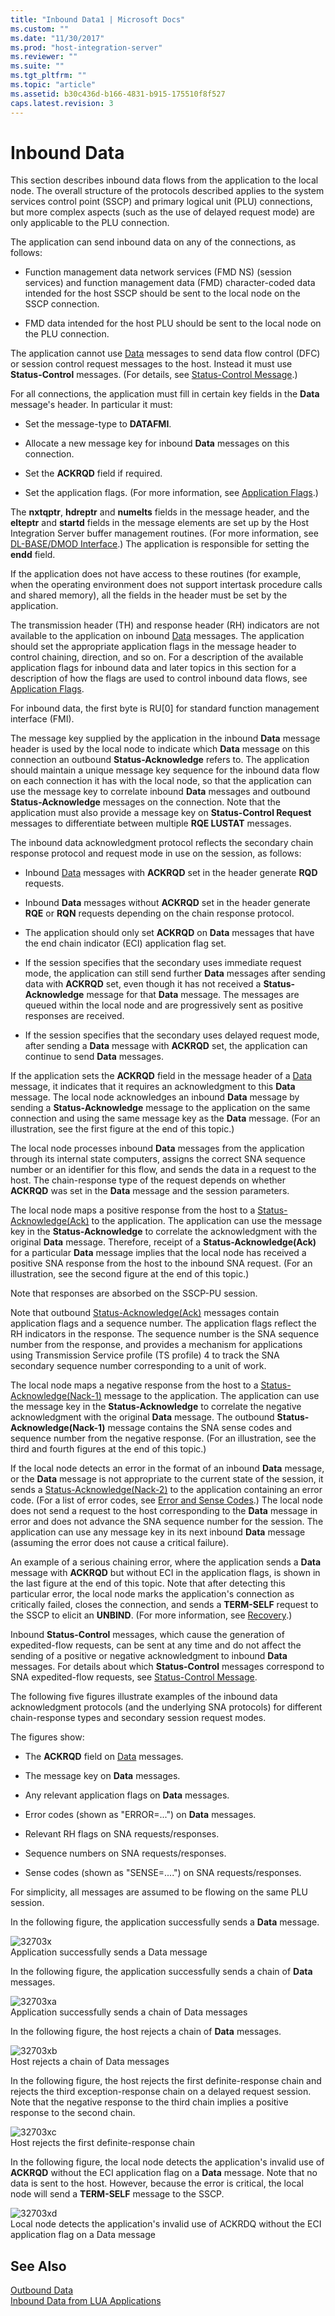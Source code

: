 ```yaml
---
title: "Inbound Data1 | Microsoft Docs"
ms.custom: ""
ms.date: "11/30/2017"
ms.prod: "host-integration-server"
ms.reviewer: ""
ms.suite: ""
ms.tgt_pltfrm: ""
ms.topic: "article"
ms.assetid: b30c436d-b166-4831-b915-175510f8f527
caps.latest.revision: 3
---
```

# Inbound Data
This section describes inbound data flows from the application to the local node. The overall structure of the protocols described applies to the system services control point (SSCP) and primary logical unit (PLU) connections, but more complex aspects (such as the use of delayed request mode) are only applicable to the PLU connection.  
  
 The application can send inbound data on any of the connections, as follows:  
  
-   Function management data network services (FMD NS) (session services) and function management data (FMD) character-coded data intended for the host SSCP should be sent to the local node on the SSCP connection.  
  
-   FMD data intended for the host PLU should be sent to the local node on the PLU connection.  
  
 The application cannot use [Data](../core/data2.md) messages to send data flow control (DFC) or session control request messages to the host. Instead it must use **Status-Control** messages. (For details, see [Status-Control Message](../core/status-control-message2.md).)  
  
 For all connections, the application must fill in certain key fields in the **Data** message's header. In particular it must:  
  
-   Set the message-type to **DATAFMI**.  
  
-   Allocate a new message key for inbound **Data** messages on this connection.  
  
-   Set the **ACKRQD** field if required.  
  
-   Set the application flags. (For more information, see [Application Flags](../core/application-flags2.md).)  
  
 The **nxtqptr**, **hdreptr** and **numelts** fields in the message header, and the **elteptr** and **startd** fields in the message elements are set up by the Host Integration Server buffer management routines. (For more information, see [DL-BASE/DMOD Interface](../core/dl-base-dmod-interface1.md).) The application is responsible for setting the **endd** field.  
  
 If the application does not have access to these routines (for example, when the operating environment does not support intertask procedure calls and shared memory), all the fields in the header must be set by the application.  
  
 The transmission header (TH) and response header (RH) indicators are not available to the application on inbound [Data](../core/data2.md) messages. The application should set the appropriate application flags in the message header to control chaining, direction, and so on. For a description of the available application flags for inbound data and later topics in this section for a description of how the flags are used to control inbound data flows, see [Application Flags](../core/application-flags2.md).  
  
 For inbound data, the first byte is RU[0] for standard function management interface (FMI).  
  
 The message key supplied by the application in the inbound **Data** message header is used by the local node to indicate which **Data** message on this connection an outbound **Status-Acknowledge** refers to. The application should maintain a unique message key sequence for the inbound data flow on each connection it has with the local node, so that the application can use the message key to correlate inbound **Data** messages and outbound **Status-Acknowledge** messages on the connection. Note that the application must also provide a message key on **Status-Control Request** messages to differentiate between multiple **RQE LUSTAT** messages.  
  
 The inbound data acknowledgment protocol reflects the secondary chain response protocol and request mode in use on the session, as follows:  
  
-   Inbound [Data](../core/data2.md) messages with **ACKRQD** set in the header generate **RQD** requests.  
  
-   Inbound **Data** messages without **ACKRQD** set in the header generate **RQE** or **RQN** requests depending on the chain response protocol.  
  
-   The application should only set **ACKRQD** on **Data** messages that have the end chain indicator (ECI) application flag set.  
  
-   If the session specifies that the secondary uses immediate request mode, the application can still send further **Data** messages after sending data with **ACKRQD** set, even though it has not received a **Status-Acknowledge** message for that **Data** message. The messages are queued within the local node and are progressively sent as positive responses are received.  
  
-   If the session specifies that the secondary uses delayed request mode, after sending a **Data** message with **ACKRQD** set, the application can continue to send **Data** messages.  
  
 If the application sets the **ACKRQD** field in the message header of a [Data](../core/data2.md) message, it indicates that it requires an acknowledgment to this **Data** message. The local node acknowledges an inbound **Data** message by sending a **Status-Acknowledge** message to the application on the same connection and using the same message key as the **Data** message. (For an illustration, see the first figure at the end of this topic.)  
  
 The local node processes inbound **Data** messages from the application through its internal state computers, assigns the correct SNA sequence number or an identifier for this flow, and sends the data in a request to the host. The chain-response type of the request depends on whether **ACKRQD** was set in the **Data** message and the session parameters.  
  
 The local node maps a positive response from the host to a [Status-Acknowledge(Ack)](../core/status-acknowledge-ack-1.md) to the application. The application can use the message key in the **Status-Acknowledge** to correlate the acknowledgment with the original **Data** message. Therefore, receipt of a **Status-Acknowledge(Ack)** for a particular **Data** message implies that the local node has received a positive SNA response from the host to the inbound SNA request. (For an illustration, see the second figure at the end of this topic.)  
  
 Note that responses are absorbed on the SSCP-PU session.  
  
 Note that outbound [Status-Acknowledge(Ack)](../core/status-acknowledge-ack-1.md) messages contain application flags and a sequence number. The application flags reflect the RH indicators in the response. The sequence number is the SNA sequence number from the response, and provides a mechanism for applications using Transmission Service profile (TS profile) 4 to track the SNA secondary sequence number corresponding to a unit of work.  
  
 The local node maps a negative response from the host to a [Status-Acknowledge(Nack-1)](../core/status-acknowledge-nack-1-2.md) message to the application. The application can use the message key in the **Status-Acknowledge** to correlate the negative acknowledgment with the original **Data** message. The outbound **Status-Acknowledge(Nack-1)** message contains the SNA sense codes and sequence number from the negative response. (For an illustration, see the third and fourth figures at the end of this topic.)  
  
 If the local node detects an error in the format of an inbound **Data** message, or the **Data** message is not appropriate to the current state of the session, it sends a [Status-Acknowledge(Nack-2)](../core/status-acknowledge-nack-2-1.md) to the application containing an error code. (For a list of error codes, see [Error and Sense Codes](../core/error-and-sense-codes1.md).) The local node does not send a request to the host corresponding to the **Data** message in error and does not advance the SNA sequence number for the session. The application can use any message key in its next inbound **Data** message (assuming the error does not cause a critical failure).  
  
 An example of a serious chaining error, where the application sends a **Data** message with **ACKRQD** but without ECI in the application flags, is shown in the last figure at the end of this topic. Note that after detecting this particular error, the local node marks the application's connection as critically failed, closes the connection, and sends a **TERM-SELF** request to the SSCP to elicit an **UNBIND**. (For more information, see [Recovery](../core/recovery2.md).)  
  
 Inbound **Status-Control** messages, which cause the generation of expedited-flow requests, can be sent at any time and do not affect the sending of a positive or negative acknowledgment to inbound **Data** messages. For details about which **Status-Control** messages correspond to SNA expedited-flow requests, see [Status-Control Message](../core/status-control-message2.md).  
  
 The following five figures illustrate examples of the inbound data acknowledgment protocols (and the underlying SNA protocols) for different chain-response types and secondary session request modes.  
  
 The figures show:  
  
-   The **ACKRQD** field on [Data](../core/data2.md) messages.  
  
-   The message key on **Data** messages.  
  
-   Any relevant application flags on **Data** messages.  
  
-   Error codes (shown as "ERROR=...") on **Data** messages.  
  
-   Relevant RH flags on SNA requests/responses.  
  
-   Sequence numbers on SNA requests/responses.  
  
-   Sense codes (shown as "SENSE=....") on SNA requests/responses.  
  
 For simplicity, all messages are assumed to be flowing on the same PLU session.  
  
 In the following figure, the application successfully sends a **Data** message.  
  
 ![](../core/media/32703x.gif "32703x")  
Application successfully sends a Data message  
  
 In the following figure, the application successfully sends a chain of **Data** messages.  
  
 ![](../core/media/32703xa.gif "32703xa")  
Application successfully sends a chain of Data messages  
  
 In the following figure, the host rejects a chain of **Data** messages.  
  
 ![](../core/media/32703xb.gif "32703xb")  
Host rejects a chain of Data messages  
  
 In the following figure, the host rejects the first definite-response chain and rejects the third exception-response chain on a delayed request session. Note that the negative response to the third chain implies a positive response to the second chain.  
  
 ![](../core/media/32703xc.gif "32703xc")  
Host rejects the first definite-response chain  
  
 In the following figure, the local node detects the application's invalid use of **ACKRQD** without the ECI application flag on a **Data** message. Note that no data is sent to the host. However, because the error is critical, the local node will send a **TERM-SELF** message to the SSCP.  
  
 ![](../core/media/32703xd.gif "32703xd")  
Local node detects the application's invalid use of ACKRDQ without the ECI application flag on a Data message  
  
## See Also  
 [Outbound Data](../core/outbound-data2.md)   
 [Inbound Data from LUA Applications](../core/inbound-data-from-lua-applications2.md)